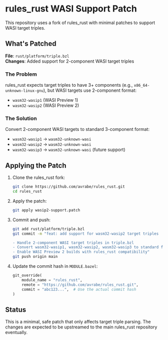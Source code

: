 # rules_rust WASI Support Patch

This repository uses a fork of rules_rust with minimal patches to support WASI target triples.

## What's Patched

**File**: `rust/platform/triple.bzl`  
**Changes**: Added support for 2-component WASI target triples

### The Problem
rules_rust expects target triples to have 3+ components (e.g., `x86_64-unknown-linux-gnu`), but WASI targets use 2-component format:
- `wasm32-wasip1` (WASI Preview 1)
- `wasm32-wasip2` (WASI Preview 2)

### The Solution
Convert 2-component WASI targets to standard 3-component format:
- `wasm32-wasip1` → `wasm32-unknown-wasi`  
- `wasm32-wasip2` → `wasm32-unknown-wasi`
- `wasm32-wasip3` → `wasm32-unknown-wasi` (future support)

## Applying the Patch

1. Clone the rules_rust fork:
   ```bash
   git clone https://github.com/avrabe/rules_rust.git
   cd rules_rust
   ```

2. Apply the patch:
   ```bash
   git apply wasip2-support.patch
   ```

3. Commit and push:
   ```bash
   git add rust/platform/triple.bzl
   git commit -m "feat: add support for wasm32-wasip2 target triples

   - Handle 2-component WASI target triples in triple.bzl
   - Convert wasm32-wasip1, wasm32-wasip2, wasm32-wasip3 to standard format
   - Enable WASI Preview 2 builds with rules_rust compatibility"
   git push origin main
   ```

4. Update the commit hash in `MODULE.bazel`:
   ```python
   git_override(
       module_name = "rules_rust",
       remote = "https://github.com/avrabe/rules_rust.git", 
       commit = "abc123...",  # Use the actual commit hash
   )
   ```

## Status

This is a minimal, safe patch that only affects target triple parsing. The changes are expected to be upstreamed to the main rules_rust repository eventually.